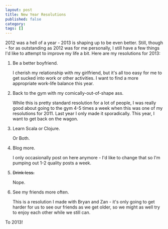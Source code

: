 ```yaml
---
layout: post
title: New Year Resolutions
published: false
category:
tags: []
---
```

2012 was a hell of a year - 2013 is shaping up to be even better. Still, though - for as outstanding as 2012 was for me personally, I still have a few things I'd like to attempt to improve my life a bit. Here are my resolutions for 2013:

1. Be a better boyfriend.

    I cherish my relationship with my girlfriend, but it's all too easy for me to get sucked into work or other activities. I want to find a more appropriate work-life balance this year.


2. Back to the gym with my comically-out-of-shape ass.

    While this is pretty standard resolution for a lot of people, I was really good about going to the gym 4-5 times a week when this was one of my resolutions for 2011. Last year I only made it sporadically. This year, I want to get back on the wagon.


3. Learn Scala or Clojure.

    Or Both.


4. Blog more.

    I only occasionally post on here anymore - I'd like to change that so I'm pumping out 1-2 quality posts a week.


5. ~~Drink less.~~

    Nope.


6. See my friends more often.

    This is a resolution I made with Bryan and Zan - it's only going to get harder for us to see our friends as we get older, so we might as well try to enjoy each other while we still can.

To 2013!

